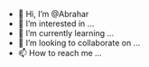 - 👋 Hi, I’m @Abrahar
- 👀 I’m interested in ...
- 🌱 I’m currently learning ...
- 💞️ I’m looking to collaborate on ...
- 📫 How to reach me ...

<!---
Abrahar/Abrahar is a ✨ special ✨ repository because its `README.md` (this file) appears on your GitHub profile.
You can click the Preview link to take a look at your changes.
--->
